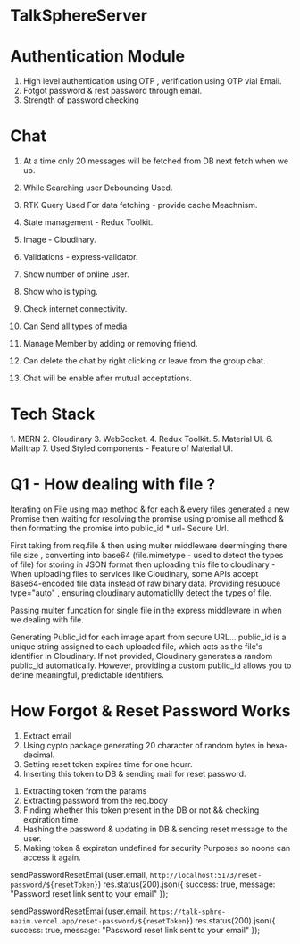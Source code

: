 # TalkSphereServer


<h1> Authentication Module </h1>

1. High level authentication using OTP  , verification using OTP vial Email.
2. Fotgot password  & rest password through email.
3. Strength of password checking



<h1> Chat </h1>

1. At a time only 20 messages will be fetched from DB  next fetch when we up.
2. While Searching user Debouncing Used.
3. RTK Query Used For data fetching - provide cache Meachnism.
4. State management - Redux Toolkit.
5. Image - Cloudinary.

6. Validations - express-validator.
7. Show number of online user.
8. Show who is typing.
9. Check internet connectivity.
10. Can Send all types of media


11. Manage Member by adding or removing friend.
12. Can delete the chat by right clicking or leave from the group chat.
13. Chat will be enable after mutual acceptations.

<h1> Tech Stack </h1>
1. MERN
2. Cloudinary
3. WebSocket.
4. Redux Toolkit.
5. Material UI.
6. Mailtrap
7. Used Styled components - Feature of Material UI.



<h1>Q1 - How dealing with file ?</h1>

Iterating on File using map method & for each & every files generated a new Promise then waiting for resolving the promise using promise.all method & then formatting the promise into public_id * url- Secure Url.

First taking from req.file & then using multer middleware deerminging there file size , converting into base64 (file.mimetype - used to detect the types of file) for storing in JSON format then uploading this file to cloudinary - When uploading files to services like Cloudinary, some APIs accept Base64-encoded file data instead of raw binary data. Providing resuouce type="auto" , ensuring cloudinary automaticllly detect  the types of file.

Passing multer funcation for single file  in the express middleware in  when we dealing with file. 

Generating Public_id for each image apart from secure URL...
public_id is a unique string assigned to each uploaded file, which acts as the file's identifier in Cloudinary.
If not provided, Cloudinary generates a random public_id automatically. However, providing a custom public_id allows you to define meaningful, predictable identifiers.




<h1>How Forgot & Reset Password Works</h1>

1. Extract email
2. Using cypto package  generating  20 character of random bytes in hexa-decimal.
3. Setting reset token expires time for one hourr.
4. Inserting this  token  to DB & sending mail for reset password.


<!-- Reset Password -->

1. Extracting token from the params
2. Extracting password from the req.body
3.  Finding whether this token present in  the DB or not && checking expiration time.
4. Hashing the password & updating in DB & sending reset message to the user.
5. Making token & expiraton undefined for security Purposes so noone can access it again.


















<!-- For the localhost -->

 sendPasswordResetEmail(user.email, `http://localhost:5173/reset-password/${resetToken}`)
 res.status(200).json({ success: true, message: "Password reset link sent to your email" });



 sendPasswordResetEmail(user.email, `https://talk-sphre-nazim.vercel.app/reset-password/${resetToken}`)
 res.status(200).json({ success: true, message: "Password reset link sent to your email" });


